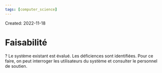 ```yaml
---
tags: [computer_science] 
---
```

Created: 2022-11-18

# Faisabilité
?
Le système existant est évalué. Les déficiences sont identifiées. Pour ce faire, on peut interroger les utilisateurs du système et consulter le personnel de soutien.